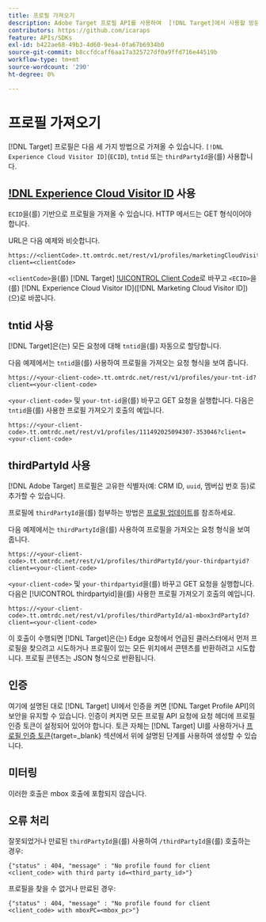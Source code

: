 ```yaml
---
title: 프로필 가져오기
description: Adobe Target 프로필 API를 사용하여  [!DNL Target]에서 사용할 방문자 데이터를 가져오는 방법에 대해 알아봅니다.
contributors: https://github.com/icaraps
feature: APIs/SDKs
exl-id: b422ae68-49b3-4d60-9ea4-0fa67b6934b0
source-git-commit: b8ccfdcaff6aa17a325727df0a9ffd716e44519b
workflow-type: tm+mt
source-wordcount: '290'
ht-degree: 0%

---
```


# 프로필 가져오기

[!DNL Target] 프로필은 다음 세 가지 방법으로 가져올 수 있습니다. `[!DNL Experience Cloud Visitor ID]`(`ECID`), `tntid` 또는 `thirdPartyId`을(를) 사용합니다.

## [!DNL Experience Cloud Visitor ID](ECID) 사용

`ECID`을(를) 기반으로 프로필을 가져올 수 있습니다. HTTP 메서드는 GET 형식이어야 합니다.

URL은 다음 예제와 비슷합니다.

```
https://<clientCode>.tt.omtrdc.net/rest/v1/profiles/marketingCloudVisitorId/<ECID>?client=<clientCode>
```

`<clientCode>`을(를) [!DNL Target] [!UICONTROL Client Code](으)로 바꾸고 `<ECID>`을(를) [!DNL Experience Cloud Visitor ID]([!DNL Marketing Cloud Visitor ID])(으)로 바꿉니다.

## tntid 사용

[!DNL Target]은(는) 모든 요청에 대해 `tntid`을(를) 자동으로 할당합니다.

다음 예제에서는 `tntid`을(를) 사용하여 프로필을 가져오는 요청 형식을 보여 줍니다.

```
https://<your-client-code>.tt.omtrdc.net/rest/v1/profiles/your-tnt-id?client=<your-client-code>
```

`<your-client-code>` 및 `your-tnt-id`을(를) 바꾸고 GET 요청을 실행합니다. 다음은 `tntid`을(를) 사용한 프로필 가져오기 호출의 예입니다.

```
https://<your-client-code>.tt.omtrdc.net/rest/v1/profiles/111492025094307-353046?client=<your-client-code>
```

## thirdPartyId 사용

[!DNL Adobe Target] 프로필은 고유한 식별자(예: CRM ID, `uuid`, 멤버십 번호 등)로 추가할 수 있습니다.

프로필에 `thirdPartyId`을(를) 첨부하는 방법은 [프로필 업데이트](/help/dev/administer/profile-api/profile-api-overview.md)를 참조하세요.

다음 예제에서는 `thirdPartyId`을(를) 사용하여 프로필을 가져오는 요청 형식을 보여 줍니다.

```
https://<your-client-code>.tt.omtrdc.net/rest/v1/profiles/thirdPartyId/your-thirdpartyid?client=<your-client-code>
```

`<your-client-code>` 및 `your-thirdpartyid`을(를) 바꾸고 GET 요청을 실행합니다. 다음은 [!UICONTROL thirdpartyid]을(를) 사용한 프로필 가져오기 호출의 예입니다.

```
https://<your-client-code>.tt.omtrdc.net/rest/v1/profiles/thirdPartyId/a1-mbox3rdPartyId?client=<your-client-code>
```

이 호출이 수행되면 [!DNL Target]은(는) Edge 요청에서 언급된 클러스터에서 먼저 프로필을 찾으려고 시도하거나 프로필이 있는 모든 위치에서 콘텐츠를 반환하려고 시도합니다. 프로필 콘텐츠는 JSON 형식으로 반환됩니다.

## 인증

여기에 설명된 대로 [!DNL Target] UI에서 인증을 켜면 [!DNL Target Profile API]의 보안을 유지할 수 있습니다. 인증이 켜지면 모든 프로필 API 요청에 요청 헤더에 프로필 인증 토큰이 설정되어 있어야 합니다. 토큰 자체는 [!DNL Target] UI를 사용하거나 [프로필 인증 토큰](https://developers.adobetarget.com/api/#authentication-tokens){target=_blank} 섹션에서 위에 설명된 단계를 사용하여 생성할 수 있습니다.

## 미터링

이러한 호출은 mbox 호출에 포함되지 않습니다.

## 오류 처리

잘못되었거나 만료된 `thirdPartyId`을(를) 사용하여 `/thirdPartyId`을(를) 호출하는 경우:

```
{"status" : 404, "message" : "No profile found for client <client_code> with third party id=<third_party_id>"}
```

프로필을 찾을 수 없거나 만료된 경우:

```
{"status" : 404, "message" : "No profile found for client <client_code> with mboxPC=<mbox_pc>"}
```
